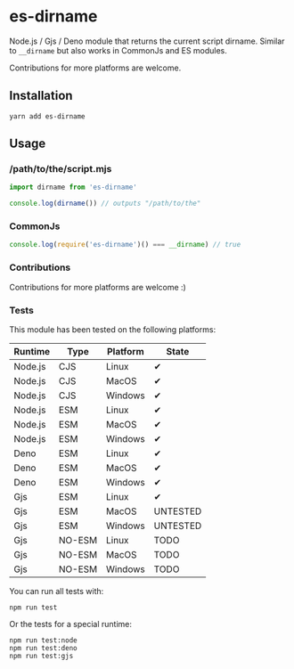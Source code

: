 # es-dirname

Node.js / Gjs / Deno module that returns the current script dirname. Similar to `__dirname` but also works in CommonJs and ES modules.  

Contributions for more platforms are welcome.

## Installation

```yarn add es-dirname```

## Usage

### /path/to/the/script.mjs

```javascript
import dirname from 'es-dirname'

console.log(dirname()) // outputs "/path/to/the"
```

### CommonJs

```javascript
console.log(require('es-dirname')() === __dirname) // true
```

### Contributions

Contributions for more platforms are welcome :)

### Tests

This module has been tested on the following platforms:

| Runtime | Type   | Platform | State    |
|---------|--------|----------|----------|
| Node.js | CJS    | Linux    | ✔        |
| Node.js | CJS    | MacOS    | ✔        |
| Node.js | CJS    | Windows  | ✔        |
| Node.js | ESM    | Linux    | ✔        |
| Node.js | ESM    | MacOS    | ✔        |
| Node.js | ESM    | Windows  | ✔        |
| Deno    | ESM    | Linux    | ✔        |
| Deno    | ESM    | MacOS    | ✔        |
| Deno    | ESM    | Windows  | ✔        |
| Gjs     | ESM    | Linux    | ✔        |
| Gjs     | ESM    | MacOS    | UNTESTED |
| Gjs     | ESM    | Windows  | UNTESTED |
| Gjs     | NO-ESM | Linux    | TODO     |
| Gjs     | NO-ESM | MacOS    | TODO     |
| Gjs     | NO-ESM | Windows  | TODO     |

You can run all tests with:

```
npm run test
```

Or the tests for a special runtime:

```
npm run test:node
npm run test:deno
npm run test:gjs
```